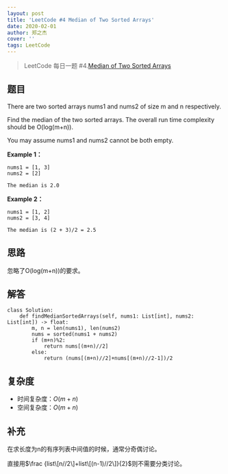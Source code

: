 ```yaml
---
layout: post
title: 'LeetCode #4 Median of Two Sorted Arrays'
date: 2020-02-01
author: 郑之杰
cover: ''
tags: LeetCode
---
```


> LeetCode 每日一题 #4.[Median of Two Sorted Arrays](https://leetcode-cn.com/problems/median-of-two-sorted-arrays/)

## 题目
There are two sorted arrays nums1 and nums2 of size m and n respectively.

Find the median of the two sorted arrays. The overall run time complexity should be O(log(m+n)).

You may assume nums1 and nums2 cannot be both empty.

**Example 1：**
```
nums1 = [1, 3]
nums2 = [2]

The median is 2.0
```

**Example 2：**
```
nums1 = [1, 2]
nums2 = [3, 4]

The median is (2 + 3)/2 = 2.5
```

## 思路
忽略了O(log(m+n))的要求。

## 解答
```
class Solution:
    def findMedianSortedArrays(self, nums1: List[int], nums2: List[int]) -> float:
        m, n = len(nums1), len(nums2)
        nums = sorted(nums1 + nums2)
        if (m+n)%2:
            return nums[(m+n)//2]
        else:
            return (nums[(m+n)//2]+nums[(m+n)//2-1])/2
```

## 复杂度
- 时间复杂度：$O(m+n)$
- 空间复杂度：$O(m+n)$

## 补充
在求长度为n的有序列表中间值的时候，通常分奇偶讨论。

直接用$\frac {list\[n//2\]+list\[(n-1)//2\]}{2}$则不需要分类讨论。
